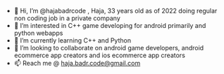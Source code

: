 - 👋 Hi, I’m @hajabadrcode , Haja, 33 years old as of 2022 doing regular non coding job in a private company
- 👀 I’m interested in C++ game developing for android primarily and python webapps
- 🌱 I’m currently learning C++ and Python
- 💞️ I’m looking to collaborate on android game developers, android ecommerce app creators and ios ecommerce app creators
- 📫 Reach me @ haja.badr.code@gmail.com

<!---
hajabadrcode/hajabadrcode is a ✨ special ✨ repository because its `README.md` (this file) appears on your GitHub profile.
You can click the Preview link to take a look at your changes.
--->
